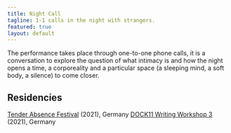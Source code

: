 ```yaml
---
title: Night Call
tagline: 1-1 calls in the night with strangers.
featured: true
layout: default
---
```


The performance takes place through one-to-one phone calls, it is a conversation to explore the question of what intimacy is and how the night opens a time, a corporeality and a particular space (a sleeping mind, a soft body, a silence) to come closer.

## Residencies

[Tender Absence Festival](https://td.ongoing-project.org) (2021), Germany
[DOCK11 Writing Workshop 3](https://expanded.dock11-berlin.de/Lesen8) (2021), Germany
